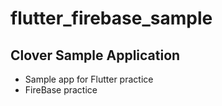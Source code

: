 # flutter_firebase_sample
## Clover Sample Application

- Sample app for Flutter practice
- FireBase practice
